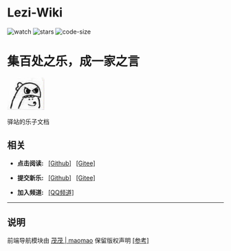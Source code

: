 # Lezi-Wiki

![watch](https://badgen.net/github/watchers/postyizhan/Lezi-Wiki)
![stars](https://badgen.net/github/stars/postyizhan/Lezi-Wiki)
![code-size](https://img.shields.io/github/repo-size/postyizhan/lezi-wiki)

# 集百处之乐，成一家之言
![](/docs/public/README_logo.jpg#pic_center)

驿站的乐子文档

## 相关

- **点击阅读:**&ensp; [[Github]](https://postyizhan.github.io/lezi-wiki)&ensp; [[Gitee]](http://postyizhan.gitee.io/lezi-wiki)

- **提交新乐:**&ensp; [[Github]](https://github.com/postyizhan/lezi-wiki/issues/new)&ensp; [[Gitee]](https://gitee.com/postyizhan/lezi-wiki/issues)

- **加入频道:**&ensp; [[QQ频道]](https://pd.qq.com/s/3rd0mcb72)

---

## 说明

前端导航模块由 [茂茂 | maomao](https://github.com/maomao1996) 保留版权声明 [[参考]](https://github.com/maomao1996/vitepress-nav-template)
